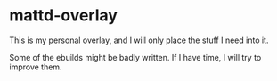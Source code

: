 # mattd-overlay

This is my personal overlay, and I will only place the stuff I need into it.

Some of the ebuilds might be badly written. If I have time, I will try to improve them.
